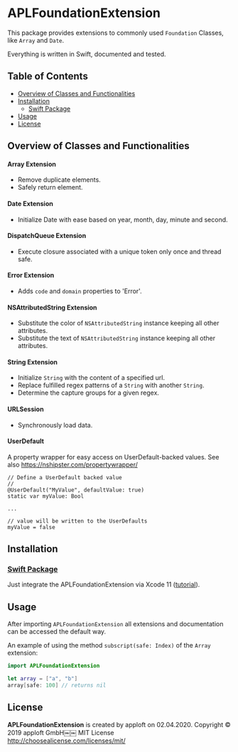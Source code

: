 # APLFoundationExtension

This package provides extensions to commonly used `Foundation` Classes, like `Array` and `Date`.

Everything is written in Swift, documented and tested.

## Table of Contents

- [Overview of Classes and Functionalities](#overviewOfClassesAndFunctionalities)
- [Installation](#installation)
  - [Swift Package](#swiftpackage)
- [Usage](#usage)
- [License](#license)

## Overview of Classes and Functionalities

#### Array Extension

- Remove duplicate elements.
- Safely return element.

#### Date Extension

- Initialize Date with ease based on year, month, day, minute and second.

#### DispatchQueue Extension

- Execute closure associated with a unique token only once and thread safe.

#### Error Extension

- Adds `code` and `domain` properties to 'Error'.

#### NSAttributedString Extension

- Substitute the color of `NSAttributedString` instance keeping all other attributes.
- Substitute the text of `NSAttributedString` instance keeping all other attributes.

#### String Extension

- Initialize `String` with the content of a specified url.
- Replace fulfilled regex patterns of a `String` with another `String`.
- Determine the capture groups for a given regex.

#### URLSession

- Synchronously load data.

#### UserDefault

A property wrapper for easy access on UserDefault-backed values. See also https://nshipster.com/propertywrapper/

```
// Define a UserDefault backed value
//
@UserDefault("MyValue", defaultValue: true)
static var myValue: Bool

...

// value will be written to the UserDefaults
myValue = false 
```

## Installation

### [Swift Package](https://github.com/apple/swift-package-manager/blob/master/Documentation/PackageDescription.md#supportedplatform)

Just integrate the APLFoundationExtension via Xcode 11 ([tutorial](https://developer.apple.com/documentation/xcode/adding_package_dependencies_to_your_app)).

## Usage

After importing `APLFoundationExtension` all extensions and documentation can be accessed the default way.

An example of using the method `subscript(safe: Index)` of the `Array` extension:

```swift
import APLFoundationExtension

let array = ["a", "b"]
array[safe: 100] // returns nil
```

## License

**APLFoundationExtension** is created by apploft on 02.04.2020.
Copyright © 2019 apploft GmbH￼￼
MIT License http://choosealicense.com/licenses/mit/
